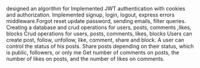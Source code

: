 designed an algorithm for
 Implemented JWT authentication with cookies and authorization. 
 Implemented signup, login, logout, express errors middleware.Forgot reset update password, sending 
 emails, filter queries.
 Creating a database and crud operations for users, posts, comments ,likes, blocks
 Crud  operations for users, posts, comments, likes, blocks
 Users can create post, follow, unfollow, like, comment, share and block.
 A user can control the status of his posts.
 Share posts depending on their status, which is public, followers, or only me 
 Get number of comments on posts, the number of likes on posts, and the number of likes on 
 comments.

